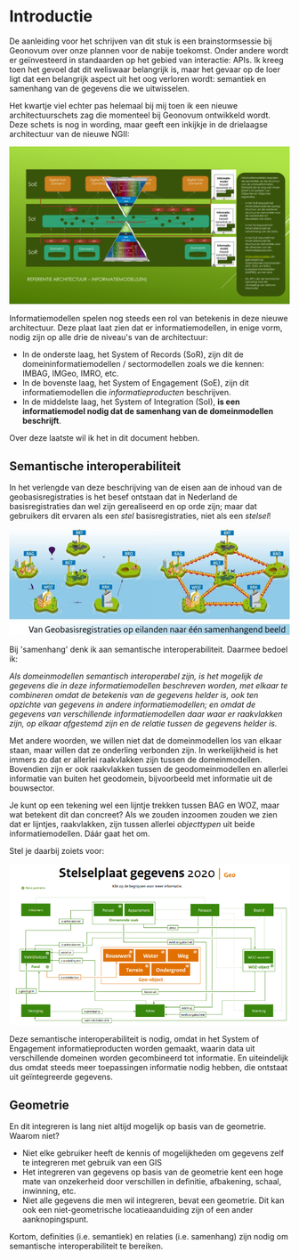 # Introductie

De aanleiding voor het schrijven van dit stuk is een brainstormsessie bij Geonovum over onze plannen voor de nabije toekomst. Onder andere wordt er geïnvesteerd in standaarden op het gebied van interactie: APIs. Ik kreeg toen het gevoel dat dit weliswaar belangrijk is, maar het gevaar op de loer ligt dat een belangrijk aspect uit het oog verloren wordt: semantiek en samenhang van de gegevens die we uitwisselen.

Het kwartje viel echter pas helemaal bij mij toen ik een nieuwe architectuurschets zag die momenteel bij Geonovum ontwikkeld wordt. Deze schets is nog in wording, maar geeft een inkijkje in de drielaagse architectuur van de nieuwe NGII: 

![Architectuurschets, conceptversie 1.2, Jan van Gelder - Geonovum](media/arch.png)

Informatiemodellen spelen nog steeds een rol van betekenis in deze nieuwe architectuur. Deze plaat laat zien dat er informatiemodellen, in enige vorm, nodig zijn op alle drie de niveau's van de architectuur:
- In de onderste laag, het System of Records (SoR), zijn dit de domeininformatiemodellen / sectormodellen zoals we die kennen: IMBAG, IMGeo, IMRO, etc. 
- In de bovenste laag, het System of Engagement (SoE), zijn dit informatiemodellen die *informatieproducten* beschrijven. 
- In de middelste laag, het System of Integration (SoI), **is een informatiemodel nodig dat de samenhang van de domeinmodellen beschrijft**.

Over deze laatste wil ik het in dit document hebben. 

## Semantische interoperabiliteit

In het verlengde van deze beschrijving van de eisen aan de inhoud van de geobasisregistraties is het besef ontstaan dat in Nederland de basisregistraties dan wel zijn gerealiseerd en op orde zijn; maar dat gebruikers dit ervaren als een *stel*  basisregistraties, niet als een *stelsel*!

![Van geobasisregistraties op eilanden naar een samenhangend beeld](media/geobr-samenhang.png)

Bij 'samenhang' denk ik aan semantische interoperabiliteit. Daarmee bedoel ik: 

*Als domeinmodellen semantisch interoperabel zijn, is het mogelijk de gegevens die in deze informatiemodellen beschreven worden, met elkaar te combineren omdat de betekenis van de gegevens helder is, ook ten opzichte van gegevens in andere informatiemodellen; en omdat de gegevens van verschillende informatiemodellen daar waar er raakvlakken zijn, op elkaar afgestemd zijn en de relatie tussen de gegevens helder is.* 

Met andere woorden, we willen niet dat de domeinmodellen los van elkaar staan, maar willen dat ze onderling verbonden zijn. In werkelijkheid is het immers zo dat er allerlei raakvlakken zijn tussen de domeinmodellen. Bovendien zijn er ook raakvlakken tussen de geodomeinmodellen en allerlei informatie van buiten het geodomein, bijvoorbeeld met informatie uit de bouwsector. 

Je kunt op een tekening wel een lijntje trekken tussen BAG en WOZ, maar wat betekent dit dan concreet? Als we zouden inzoomen zouden we zien dat er lijntjes, raakvlakken, zijn tussen allerlei *objecttypen* uit beide informatiemodellen. Dáár gaat het om. 

Stel je daarbij zoiets voor: 

![stelselplaat gegevens 2020](media/stelselplaat.png)

Deze semantische interoperabiliteit is nodig, omdat in het System of Engagement informatieproducten worden gemaakt, waarin data uit verschillende domeinen worden gecombineerd tot informatie. En uiteindelijk dus omdat steeds meer toepassingen informatie nodig hebben, die ontstaat uit geïntegreerde gegevens. 

## Geometrie
En dit integreren is lang niet altijd mogelijk op basis van de geometrie. Waarom niet? 
- Niet elke gebruiker heeft de kennis of mogelijkheden om gegevens zelf te integreren met gebruik van een GIS
- Het integreren van gegevens op basis van de geometrie kent een hoge mate van onzekerheid door verschillen in definitie, afbakening, schaal, inwinning, etc.
- Niet alle gegevens die men wil integreren, bevat een geometrie. Dit kan ook een niet-geometrische locatieaanduiding zijn of een ander aanknopingspunt.

Kortom, definities (i.e. semantiek) en relaties (i.e. samenhang) zijn nodig om semantische interoperabiliteit te bereiken. 